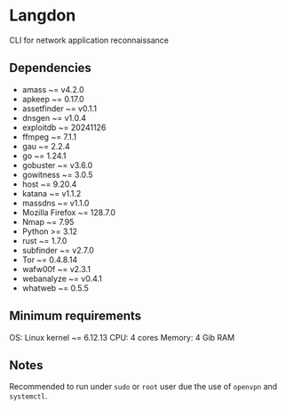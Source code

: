 # Langdon

CLI for network application reconnaissance


## Dependencies

- amass ~= v4.2.0
- apkeep ~= 0.17.0
- assetfinder ~= v0.1.1
- dnsgen ~= v1.0.4
- exploitdb ~= 20241126
- ffmpeg ~= 7.1.1
- gau ~= 2.2.4
- go ~= 1.24.1
- gobuster ~= v3.6.0
- gowitness ~= 3.0.5
- host ~= 9.20.4
- katana ~= v1.1.2
- massdns ~= v1.1.0
- Mozilla Firefox ~= 128.7.0
- Nmap ~= 7.95
- Python >= 3.12
- rust ~= 1.7.0
- subfinder ~= v2.7.0
- Tor ~= 0.4.8.14
- wafw00f ~= v2.3.1
- webanalyze ~= v0.4.1
- whatweb ~= 0.5.5


## Minimum requirements

OS: Linux kernel ~= 6.12.13
CPU: 4 cores
Memory: 4 Gib RAM


## Notes

Recommended to run under `sudo` or `root` user due the use of `openvpn` and `systemctl`.
